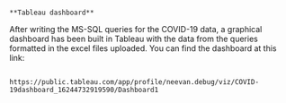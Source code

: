                                                                                   **Tableau dashboard**

After writing the MS-SQL queries for the COVID-19 data, a graphical dashboard has been built in Tableau with the data from the queries formatted in the excel files uploaded.
You can find the dashboard at this link: 
            
                                      https://public.tableau.com/app/profile/neevan.debug/viz/COVID-19dashboard_16244732919590/Dashboard1
